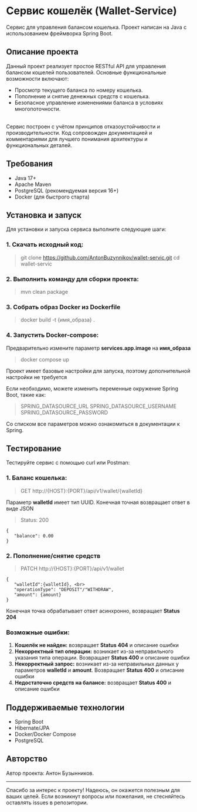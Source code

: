 # Сервис кошелёк (Wallet-Service) #
Сервис для управления балансом кошелька. Проект написан на Java с использованием фреймворка Spring Boot.
## Описание проекта ##
Данный проект реализует простое RESTful API для управления балансом кошелей пользователей. Основные функциональные возможности включают:
* Просмотр текущего баланса по номеру кошелька.
* Пополнение и снятие денежных средств с кошелька.
* Безопасное управление изменениями баланса в условиях многопоточности.

<br>  Сервис построен с учётом принципов отказоустойчивости и производительности. Код сопровожден документацией и комментариями для лучшего понимания архитектуры и функциональных деталей.

## Требования ##

* Java 17+
* Apache Maven
* PostgreSQL (рекомендуемая версия 16+)
* Docker (для быстрого старта)

## Установка и запуск ##

Для установки и запуска сервиса выполните следующие шаги:

### 1. Скачать исходный код: ###

> git clone https://github.com/AntonBuzynnikov/wallet-servic.git
> cd wallet-servic

### 2. Выполнить команду для сборки проекта: ###
> mvn clean package

### 3. Собрать образ Docker из Dockerfile ###
> docker build -t {имя_образа} .

### 4. Запустить Docker-compose: ###
Предварительно измените параметр **services.app.image** на **имя_образа**
> docker compose up

Проект имеет базовые настройки для запуска, поэтому дополнительной настройки не требуется

Если необходимо, можете изменить переменные окружение Spring Boot, такие как:
> SPRING_DATASOURCE_URL
> SPRING_DATASOURCE_USERNAME
> SPRING_DATASOURCE_PASSWORD

Со списком все параметров можно ознакомиться в документации к Spring.

## Тестирование ##

Тестируйте сервис с помощью curl или Postman:
### 1. Баланс кошелька: ###
> GET http://{HOST}:{PORT}/api/v1/wallet/{walletId}

Параметр **walletId** имеет тип UUID.
Конечная точная возвращает ответ в виде JSON
> Status: 200
```
{
   "balance": 0.00
}
```

### 2. Пополнение/снятие средств ###
> PATCH http://{HOST}:{PORT}/api/v1/wallet<br>
```
{
   "walletId":{walletId}, <br>
   "operationType": "DEPOSIT"/"WITHDRAW", 
   "amount": {amount}
}
```
Конечная точка обрабатывает ответ асинхронно, возвращает **Status 204**

### Возможные ошибки: ###
1. **Кошелёк не найден:** возвращает **Status 404** и описание ошибки
2. **Некорректный тип операции:** возникает из-за неправильного указания типа операции. Возвращает **Status 400** и описание ошибки
3. **Некорректный запрос:** возникает из-за неправильных данных у параметров **walletId** и **amount**. Возвращает **Status 400** и описание ошибки
4. **Недостаточно средств на балансе:** возвращает **Status 400** и описание ошибки

## Поддерживаемые технологии ##

* Spring Boot
* Hibernate/JPA
* Docker/Docker Compose
* PostgreSQL

## Авторство ##
Автор проекта: Антон Бузынников.

*********************

Спасибо за интерес к проекту! Надеюсь, он окажется полезным для ваших целей. Если возникнут вопросы или пожелания, не стесняйтесь оставлять issues в репозитории.


